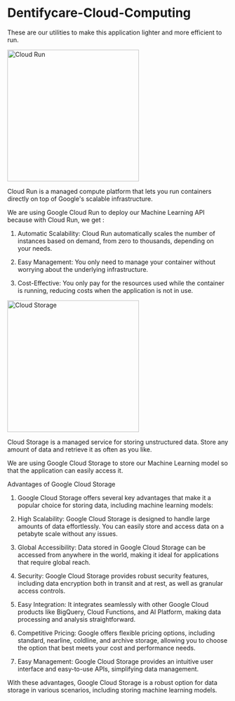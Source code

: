 # Dentifycare-Cloud-Computing

These are our utilities to make this application lighter and more efficient to run.

<img src=https://github.com/Dentifycare/Dentifycare-Cloud-Computing/blob/main/google-cloud-run-logo.png alt="Cloud Run" width="300"/>

Cloud Run is a managed compute platform that lets you run containers directly on top of Google's scalable infrastructure.

We are using Google Cloud Run to deploy our Machine Learning API because with Cloud Run, we get :

1. Automatic Scalability: Cloud Run automatically scales the number of instances based on demand, from zero to thousands, depending on your needs.

2. Easy Management: You only need to manage your container without worrying about the underlying infrastructure.

3. Cost-Effective: You only pay for the resources used while the container is running, reducing costs when the application is not in use.

<img src=https://github.com/Dentifycare/Dentifycare-Cloud-Computing/blob/main/cloud-storage-terbaik-termurah-google-indonesia.png alt="Cloud Storage" width="300"/>

Cloud Storage is a managed service for storing unstructured data. Store any amount of data and retrieve it as often as you like.

We are using Google Cloud Storage to store our Machine Learning model so that the application can easily access it.

Advantages of Google Cloud Storage

1. Google Cloud Storage offers several key advantages that make it a popular choice for storing data, including machine learning models:

2. High Scalability: Google Cloud Storage is designed to handle large amounts of data effortlessly. You can easily store and access data on a petabyte scale without any issues.

3. Global Accessibility: Data stored in Google Cloud Storage can be accessed from anywhere in the world, making it ideal for applications that require global reach.

4. Security: Google Cloud Storage provides robust security features, including data encryption both in transit and at rest, as well as granular access controls.

5. Easy Integration: It integrates seamlessly with other Google Cloud products like BigQuery, Cloud Functions, and AI Platform, making data processing and analysis straightforward.

6. Competitive Pricing: Google offers flexible pricing options, including standard, nearline, coldline, and archive storage, allowing you to choose the option that best meets your cost and performance needs.

7. Easy Management: Google Cloud Storage provides an intuitive user interface and easy-to-use APIs, simplifying data management.

With these advantages, Google Cloud Storage is a robust option for data storage in various scenarios, including storing machine learning models.
